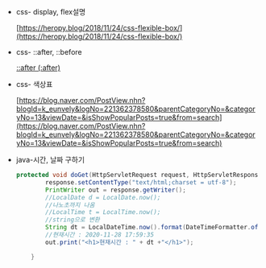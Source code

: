 - css- display, flex설명

    [https://heropy.blog/2018/11/24/css-flexible-box/](https://heropy.blog/2018/11/24/css-flexible-box/)

- css- ::after, ::before

    [::after (:after)](https://developer.mozilla.org/ko/docs/Web/CSS/::after)

- css- 색상표

    [https://blog.naver.com/PostView.nhn?blogId=k_eunvely&logNo=221362378580&parentCategoryNo=&categoryNo=13&viewDate=&isShowPopularPosts=true&from=search](https://blog.naver.com/PostView.nhn?blogId=k_eunvely&logNo=221362378580&parentCategoryNo=&categoryNo=13&viewDate=&isShowPopularPosts=true&from=search)

- java-시간, 날짜 구하기

    ```java
    protected void doGet(HttpServletRequest request, HttpServletResponse response) throws ServletException, IOException {
    		response.setContentType("text/html;charset = utf-8");
    		PrintWriter out = response.getWriter();
    		//LocalDate d = LocalDate.now();
    		//나노초까지 나옴
    		//LocalTime t = LocalTime.now(); 
    		//string으로 변환
    		String dt = LocalDateTime.now().format(DateTimeFormatter.ofPattern("yyyy-MM-dd HH:mm:ss"));
    		//현재시간 : 2020-11-28 17:59:35
    		out.print("<h1>현재시간 : " + dt +"</h1>");

    	}
    ```